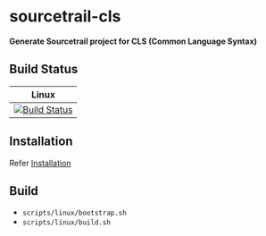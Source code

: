 # sourcetrail-cls

**Generate Sourcetrail project for CLS (Common Language Syntax)**

## Build Status

| Linux                                               |
|-----------------------------------------------------|
| [![Build Status][appveyor_status]][appveyor_builds] |

[appveyor_status]: https://ci.appveyor.com/api/projects/status/x9rv935g9ki26i9f?svg=true
[appveyor_builds]: https://ci.appveyor.com/project/shanmukhananda/sourcetrail-cls

## Installation
Refer [Installation](docs/Installation.md)

## Build

- `scripts/linux/bootstrap.sh`
- `scripts/linux/build.sh`

